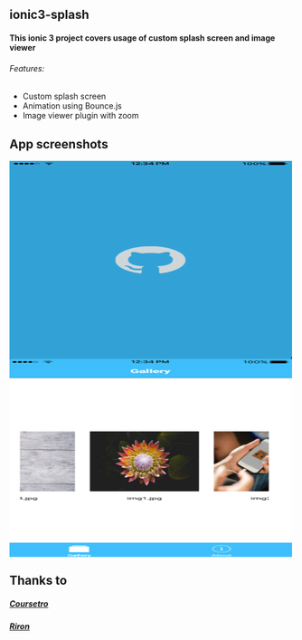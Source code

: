 ## ionic3-splash
#### This ionic 3 project covers usage of custom splash screen and image viewer 
###### Features:
- Custom splash screen
- Animation using Bounce.js
- Image viewer plugin with zoom

## App screenshots
<div>
    <img src="https://github.com/nicoladileo/ionic3-splash/blob/master/screen1.png" align="center" height="350" width="500">
    <img src="https://github.com/nicoladileo/ionic3-splash/blob/master/screen2.png" align="center" height="350" width="500">
</div>

## Thanks to 
##### [Coursetro](https://www.youtube.com/watch?v=_DdqcjmHOHQ)
##### [Riron](https://github.com/Riron/ionic-img-viewer)


